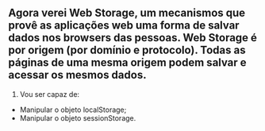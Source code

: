 ## Agora verei Web Storage, um mecanismos que provê as aplicações web uma forma de salvar dados nos browsers das pessoas. Web Storage é por origem (por domínio e protocolo). Todas as páginas de uma mesma origem podem salvar e acessar os mesmos dados.

1. Vou ser capaz de:
  - Manipular o objeto localStorage;
  - Manipular o objeto sessionStorage.
